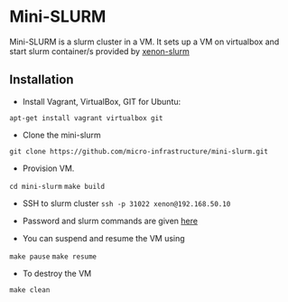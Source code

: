 # Mini-SLURM

Mini-SLURM is a slurm cluster in a VM. It sets up a VM on virtualbox and start slurm container/s provided by [xenon-slurm](https://github.com/xenon-middleware/xenon-docker-images.git) 

## Installation
- Install Vagrant, VirtualBox,  GIT for Ubuntu:

`apt-get install vagrant virtualbox git`
- Clone the mini-slurm

`git clone https://github.com/micro-infrastructure/mini-slurm.git`
- Provision VM. 

`cd mini-slurm`
`make build`

- SSH to slurm cluster
`ssh -p 31022 xenon@192.168.50.10`

- Password and slurm commands are given [here](https://github.com/xenon-middleware/xenon-docker-images/tree/master/slurm-17)
- You can suspend and resume the VM using

`make pause`
`make resume`

- To destroy the VM

`make clean`

